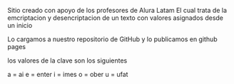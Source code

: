 Sitio creado con apoyo de los profesores de Alura Latam
El cual trata de la emcriptacion y desencriptacion de un texto con valores asignados desde un inicio

Lo cargamos a nuestro repositorio de GitHub y lo publicamos en github pages

los valores de la clave son los siguientes

a = ai
e = enter
i = imes
o = ober
u = ufat

